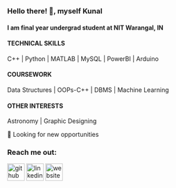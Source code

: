 ### Hello there! 👋, myself Kunal
#### I am final year undergrad student at NIT Warangal, IN

#### TECHNICAL SKILLS  
C++ | Python | MATLAB | MySQL | PowerBI | Arduino  
  
#### COURSEWORK  
Data Structures | OOPs-C++ | DBMS | Machine Learning  
  
#### OTHER INTERESTS
Astronomy | Graphic Designing

 

💼 Looking for new opportunities  

### Reach me out:  
[<img src='https://cdn.jsdelivr.net/npm/simple-icons@3.0.1/icons/github.svg' alt='github' height='40'>](https://github.com/ksh168)   [<img src='https://cdn.jsdelivr.net/npm/simple-icons@3.0.1/icons/linkedin.svg' alt='linkedin' height='40'>](https://www.linkedin.com/in/kunalsharma99/)   [<img src='https://cdn.jsdelivr.net/npm/simple-icons@3.0.1/icons/icloud.svg' alt='website' height='40'>](https://ksh168.github.io)  
